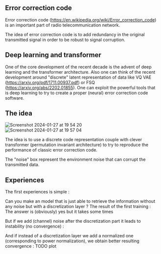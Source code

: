 ## Error correction code

Error correction code (https://en.wikipedia.org/wiki/Error_correction_code) is an important part of radio telecommunication network.

The idea of error correction code is to add redundancy in the original transmitted signal in order to be robust to signal corruption.

## Deep learning and transformer

One of the core development of the recent decade is the advent of deep learning and the transformer architecture.
Also one can think of the recent development around "discrete" latent representation of data like VQ VAE (https://arxiv.org/pdf/1711.00937.pdf) or FSQ (https://arxiv.org/abs/2202.01855).
One can exploit the powerful tools that is deep learning to try to create a proper (neural) error correction code software.

## The idea

![Screenshot 2024-01-27 at 19 54 20](https://github.com/Forbu/deepcodecorrection/assets/11457947/38d1d215-b941-4e3b-a954-973fa5b4df87)
![Screenshot 2024-01-27 at 19 57 04](https://github.com/Forbu/deepcodecorrection/assets/11457947/ce1fe5db-7cb7-46a7-b7b3-62c4fc89fe41)

The idea is to use a discrete code representation couple with clever transformer (permutation invariant architecture) to try to reproduce the performance of classic error correction code.

The "noise" box represent the environment noise that can corrupt the transmitted data.

## Experiences

The first experiences is simple :

Can you make an model that is just able to retrieve the information without any noise but with a discretization layer ?
The result of the first training : 
The answer is (obviously) yes but it takes some times

But if we add (channel) noise after the discretization part it leads to instability (no convergence) :


And if instead of a discretization layer we add a normalized one (corresponding to power normalization), we obtain better resulting convergence :
TODO plot


